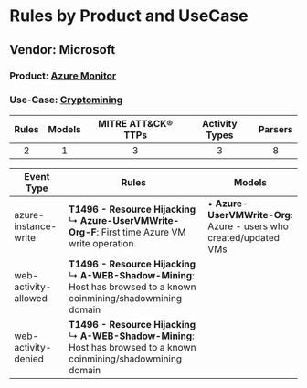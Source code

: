 Rules by Product and UseCase
============================
Vendor: Microsoft
-----------------
### Product: [Azure Monitor](../ds_microsoft_azure_monitor.md)
### Use-Case: [Cryptomining](../../../../UseCases/uc_cryptomining.md)

| Rules | Models | MITRE ATT&CK® TTPs | Activity Types | Parsers |
|:-----:|:------:|:------------------:|:--------------:|:-------:|
|   2   |   1    |         3          |       3        |    8    |

| Event Type    | Rules    | Models    |
| ---- | ---- | ---- |
| azure-instance-write | <b>T1496 - Resource Hijacking</b><br> ↳ <b>Azure-UserVMWrite-Org-F</b>: First time Azure VM write operation    |  • <b>Azure-UserVMWrite-Org</b>: Azure - users who created/updated VMs |
| web-activity-allowed | <b>T1496 - Resource Hijacking</b><br> ↳ <b>A-WEB-Shadow-Mining</b>: Host has browsed to a known coinmining/shadowmining domain |    |
| web-activity-denied  | <b>T1496 - Resource Hijacking</b><br> ↳ <b>A-WEB-Shadow-Mining</b>: Host has browsed to a known coinmining/shadowmining domain |    |